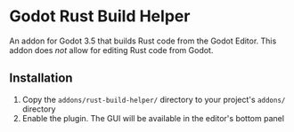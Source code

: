 # Godot Rust Build Helper
An addon for Godot 3.5 that builds Rust code from the Godot Editor. This addon does _not_ allow for editing Rust code from Godot.

## Installation

1. Copy the `addons/rust-build-helper/` directory to your project's `addons/` directory
2. Enable the plugin. The GUI will be available in the editor's bottom panel

